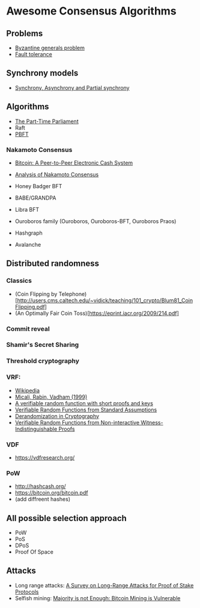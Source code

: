 # Awesome Consensus Algorithms

## Problems

- [Byzantine generals problem](https://en.wikipedia.org/wiki/Byzantine_fault)
- [Fault tolerance](https://en.wikipedia.org/wiki/Fault_tolerance)

## Synchrony models

- [Synchrony, Asynchrony and Partial synchrony](https://decentralizedthoughts.github.io/2019-06-01-2019-5-31-models/)

## Algorithms

- [The Part-Time Parliament](https://lamport.azurewebsites.net/pubs/lamport-paxos.pdf)
- Raft
- [PBFT](https://pmg.csail.mit.edu/papers/osdi99.pdf)

### Nakamoto Consensus 
- [Bitcoin: A Peer-to-Peer Electronic Cash System](https://bitcoin.org/bitcoin.pdf)
- [Analysis of Nakamoto Consensus](https://eprint.iacr.org/2019/943.pdf)

- Honey Badger BFT
- BABE/GRANDPA
- Libra BFT
- Ouroboros family (Ouroboros, Ouroboros-BFT, Ouroboros Praos)
- Hashgraph
- Avalanche

## Distributed randomness

### Classics
- (Coin Flipping by Telephone)[http://users.cms.caltech.edu/~vidick/teaching/101_crypto/Blum81_CoinFlipping.pdf]
- (An Optimally Fair Coin Toss)[https://eprint.iacr.org/2009/214.pdf]
### Commit reveal
### Shamir's Secret Sharing
### Threshold cryptography
### VRF:
 - [Wikipedia](https://en.wikipedia.org/wiki/Verifiable_random_function)
 - [Micali, Rabin, Vadham (1999)](https://dash.harvard.edu/bitstream/handle/1/5028196/Vadhan_VerifRandomFunction.pdf)
 - [A verifiable random function with short proofs and keys](https://eprint.iacr.org/2004/310.pdf)
 - [Verifiable Random Functions from
Standard Assumptions](http://citeseerx.ist.psu.edu/viewdoc/download?doi=10.1.1.738.9975&rep=rep1&type=pdf)
 - [Derandomization in Cryptography](https://dash.harvard.edu/bitstream/handle/1/41467486/86374%2010.1.1.91.2701.pdf)
 - [Verifiable Random Functions from Non-interactive Witness-Indistinguishable Proofs](https://link.springer.com/article/10.1007/s00145-019-09331-1)
### VDF
 - https://vdfresearch.org/
### PoW
 - http://hashcash.org/
 - https://bitcoin.org/bitcoin.pdf
 - (add diffreent hashes)

## All possible selection approach
- PoW
- PoS
- DPoS
- Proof Of Space

## Attacks
- Long range attacks: [A Survey on Long-Range Attacks for Proof of Stake Protocols](https://ieeexplore.ieee.org/stamp/stamp.jsp?arnumber=8653269)
- Selfish mining: [Majority is not Enough: Bitcoin Mining is Vulnerable
](https://arxiv.org/abs/1311.0243)